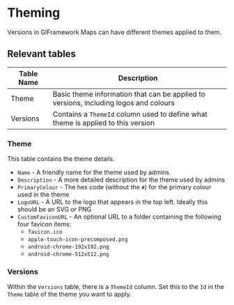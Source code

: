 # Theming

Versions in GIFramework Maps can have different themes applied to them.

## Relevant tables

| Table Name                        | Description                          |
| --------------------------------- | ------------------------------------ |
| Theme                             | Basic theme information that can be applied to versions, including logos and colours |
| Versions                           | Contains a `ThemeId` column used to define what theme is applied to this version |

### Theme

This table contains the theme details.

- `Name` - A friendly name for the theme used by admins
- `Description` - A more detailed description for the theme used by admins
- `PrimaryColour` - The hex code (without the `#`) for the primary colour used in the theme
- `LogoURL` - A URL to the logo that appears in the top left. Ideally this should be an SVG or PNG
- `CustomFaviconURL` - An  optional URL to a folder containing the following four favicon items:
    - `favicon.ico`
    - `apple-touch-icon-precomposed.png`
    - `android-chrome-192x192.png`
    - `android-chrome-512x512.png`

### Versions

Within the `Versions` table, there is a `ThemeId` column. Set this to the `Id` in the `Theme` table of the theme you want to apply.
